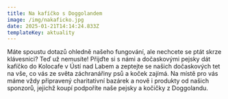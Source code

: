 ```yaml
---
title: Na kafíčko s Doggolandem
image: /img/nakaficko.jpg
date: 2025-01-21T14:14:24.833Z
templateKey: aktuality
---
```

Máte spoustu dotazů ohledně našeho fungování, ale nechcete se ptát skrze klávesnici? Teď už nemusíte! Přijďte si s námi a dočaskovými pejsky dát kafíčko do Kolocafe v Ústí nad Labem a zeptejte se našich dočaskových tet na vše, co vás ze světa záchranářiny psů a koček zajímá. Na místě pro vás máme vždy připravený charitativní bazárek a nově i produkty od našich sponzorů, jejichž koupí podpoříte naše pejsky a kočičky z Doggolandu.